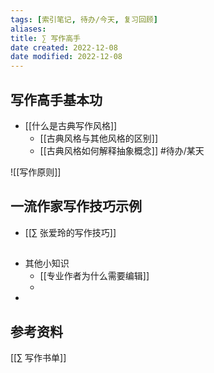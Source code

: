 ```yaml
---
tags: [索引笔记, 待办/今天, 复习回顾]
aliases: 
title: ∑ 写作高手
date created: 2022-12-08
date modified: 2022-12-08
---
```


## 写作高手基本功

- [[什么是古典写作风格]]
	- [[古典风格与其他风格的区别]]
	- [[古典风格如何解释抽象概念]] #待办/某天 
 
 ![[写作原则]]
## 一流作家写作技巧示例
- [[∑ 张爱玲的写作技巧]]
## 
 - 其他小知识
	 - [[专业作者为什么需要编辑]]
	 - 
- 

## 参考资料
[[∑ 写作书单]]
